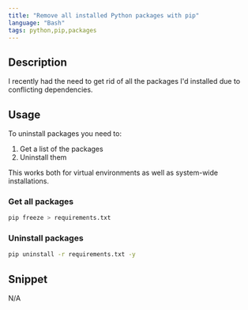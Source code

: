 ```yaml
---
title: "Remove all installed Python packages with pip"
language: "Bash"
tags: python,pip,packages 
---
```


## Description

I recently had the need to get rid of all the packages I'd installed due to conflicting dependencies. 

## Usage

To uninstall packages you need to:

1. Get a list of the packages
2. Uninstall them

This works both for virtual environments as well as system-wide installations.

### Get all packages

```bash
pip freeze > requirements.txt
```

### Uninstall packages

```bash
pip uninstall -r requirements.txt -y
```

## Snippet

N/A